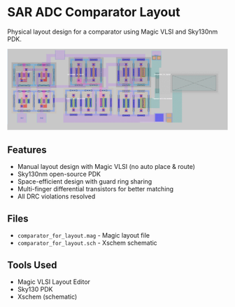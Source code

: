 # SAR ADC Comparator Layout

Physical layout design for a comparator using Magic VLSI and Sky130nm PDK.

![Comparator](comparator_layout.png)
## Features

- Manual layout design with Magic VLSI (no auto place & route)
- Sky130nm open-source PDK
- Space-efficient design with guard ring sharing
- Multi-finger differential transistors for better matching
- All DRC violations resolved

## Files

- `comparator_for_layout.mag` - Magic layout file
- `comparator_for_layout.sch` - Xschem schematic  


## Tools Used

- Magic VLSI Layout Editor
- Sky130 PDK
- Xschem (schematic)
